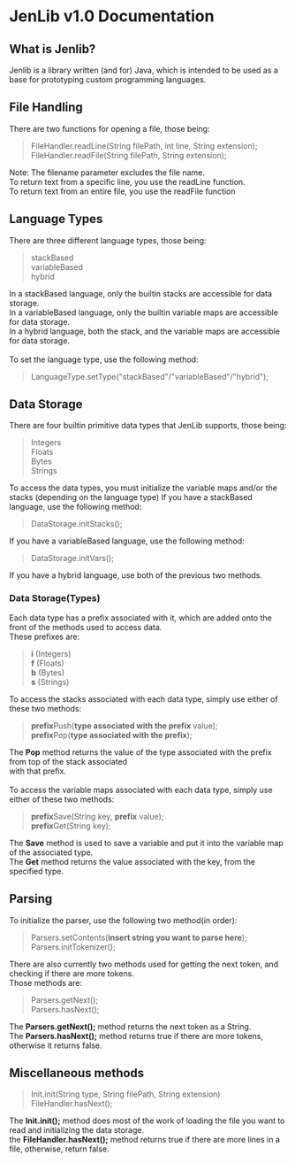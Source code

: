 # JenLib v1.0 Documentation

## What is Jenlib?
Jenlib is a library written (and for) Java, which is intended to be used as a base for prototyping custom programming languages.

## File Handling
There are two functions for opening a file, those being:<br>
>FileHandler.readLine(String filePath, int line, String extension);<br>
>FileHandler.readFile(String filePath, String extension);

Note: The filename parameter excludes the file name.<br>
To return text from a specific line, you use the readLine function.<br>
To return text from an entire file, you use the readFile function

## Language Types
There are three different language types, those being:<br>
>stackBased<br>
>variableBased<br>
>hybrid

In a stackBased language, only the builtin stacks are accessible for data storage.<br>
In a variableBased language, only the builtin variable maps are accessible for data storage.<br>
In a hybrid language, both the stack, and the variable maps are accessible for data storage.<br>
<br>
To set the language type, use the following method:
>LanguageType.setType("stackBased"/"variableBased"/"hybrid");

## Data Storage
There are four builtin primitive data types that JenLib supports, those being:
> Integers<br>
> Floats<br>
> Bytes<br>
> Strings<br>

To access the data types, you must initialize the variable maps and/or the stacks (depending on the language type)
If you have a stackBased language, use the following method:
>DataStorage.initStacks();<br>

If you have a variableBased language, use the following method:
>DataStorage.initVars();<br>

If you have a hybrid language, use both of the previous two methods.<br>

### Data Storage(Types)
Each data type has a prefix associated with it, which are added onto the front of the methods used to access data.<br>
These prefixes are:
> **i** (Integers)<br>
> **f** (Floats)<br>
> **b** (Bytes)<br>
> **s** (Strings)<br>

To access the stacks associated with each data type, simply use either of these two methods:
> **prefix**Push(**type associated with the prefix** value);<br>
> **prefix**Pop(**type associated with the prefix**);<br>

The **Pop** method returns the value of the type associated with the prefix from top of the stack associated<br>
with that prefix.<br>
<br>
To access the variable maps associated with each data type, simply use either of these two methods:
> **prefix**Save(String key, **prefix** value);<br>
> **prefix**Get(String key);<br>

The **Save** method is used to save a variable and put it into the variable map of the associated type.<br>
The **Get** method returns the value associated with the key, from the specified type.<br>

## Parsing
To initialize the parser, use the following two method(in order):
> Parsers.setContents(**insert string you want to parse here**);<br>
> Parsers.initTokenizer();

There are also currently two methods used for getting the next token, and checking if there are more tokens.<br>
Those methods are:
> Parsers.getNext();<br>
> Parsers.hasNext();<br>

The **Parsers.getNext();** method returns the next token as a String.<br>
The **Parsers.hasNext();** method returns true if there are more tokens, otherwise it returns false.<br>

## Miscellaneous methods
> Init.init(String type, String filePath, String extension)<br>
> FileHandler.hasNext();

The **Init.init();** method does most of the work of loading the file you want to read and initializing the data storage.<br>
the **FileHandler.hasNext();** method returns true if there are more lines in a file, otherwise, return false.
